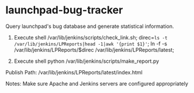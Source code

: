 # launchpad-bug-tracker
Query launchpad's bug database and generate statistical information.

1. Execute shell
/var/lib/jenkins/scripts/check_link.sh;
direc=`ls -t /var/lib/jenkins/LPReports|head -1|awk '{print $1}'`;
ln -f -s /var/lib/jenkins/LPReports/$direc /var/lib/jenkins/LPReports/latest;

2. Execute shell
python /var/lib/jenkins/scripts/make_report.py

Publish Path:
/var/lib/jenkins/LPReports/latest/index.html

Notes: Make sure Apache and Jenkins servers are configured appropriately
